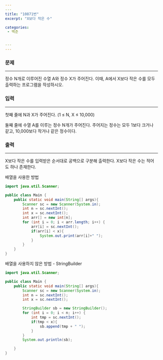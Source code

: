 ```yaml
---
​---
title: "10871번"
excerpt: "X보다 작은 수"

categories:
 - 백준 


​---
---
```




### 문제

---

정수 N개로 이루어진 수열 A와 정수 X가 주어진다. 이때, A에서 X보다 작은 수를 모두 출력하는 프로그램을 작성하시오.



### 입력

---

첫째 줄에 N과 X가 주어진다. (1 ≤ N, X ≤ 10,000)

둘째 줄에 수열 A를 이루는 정수 N개가 주어진다. 주어지는 정수는 모두 1보다 크거나 같고, 10,000보다 작거나 같은 정수이다.



### 출력

---

X보다 작은 수를 입력받은 순서대로 공백으로 구분해 출력한다. X보다 작은 수는 적어도 하나 존재한다.



배열을 사용한 방법

```java
import java.util.Scanner;

public class Main {
    public static void main(String[] args){
        Scanner sc = new Scanner(System.in);
        int n = sc.nextInt();
        int x = sc.nextInt();
        int arr[] = new int[n];
        for (int i = 0; i < arr.length; i++) {
            arr[i] = sc.nextInt();
            if(arr[i] < x){
                System.out.print(arr[i]+" ");
            }
        }
    }
}
```



배열을 사용하지 않은 방법 - StringBuilder

```java
import java.util.Scanner;

public class Main {
    public static void main(String[] args){
        Scanner sc = new Scanner(System.in);
        int n = sc.nextInt();
        int x = sc.nextInt();

        StringBuilder sb = new StringBuilder();
        for (int i = 0; i < n; i++) {
            int tmp = sc.nextInt();
            if(tmp < x){
                sb.append(tmp + " ");
            }
        }
        System.out.println(sb);

    }
}
```